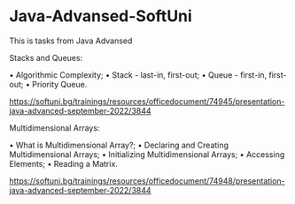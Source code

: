 # Java-Advansed-SoftUni

This is tasks from Java Advansed 

Stacks and Queues:

• Algorithmic Complexity;
• Stack - last-in, first-out;
• Queue - first-in, first-out;
• Priority Queue.

https://softuni.bg/trainings/resources/officedocument/74945/presentation-java-advanced-september-2022/3844

Multidimensional Arrays:

• What is Multidimensional Array?;
• Declaring and Creating Multidimensional Arrays;
• Initializing Multidimensional Arrays;
• Accessing Elements;
• Reading a Matrix.

https://softuni.bg/trainings/resources/officedocument/74948/presentation-java-advanced-september-2022/3844
